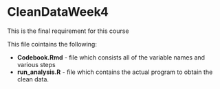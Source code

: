 # CleanDataWeek4
This is the final requirement for this course

This file cointains the following:

* **Codebook.Rmd** - file which consists all of the variable names and various steps  
* **run_analysis.R** - file which contains the actual program to obtain the clean data.
